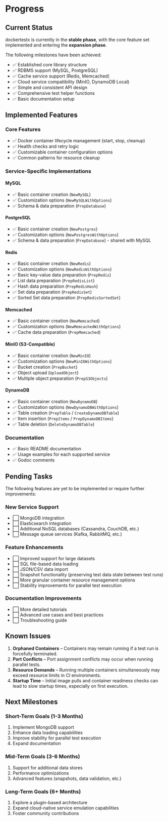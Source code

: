 # Progress

## Current Status

dockertestx is currently in the **stable phase**, with the core feature set implemented and entering the **expansion phase**.

The following milestones have been achieved:

- ✅ Established core library structure  
- ✅ RDBMS support (MySQL, PostgreSQL)  
- ✅ Cache service support (Redis, Memcached)  
- ✅ Cloud service compatibility (MinIO, DynamoDB Local)  
- ✅ Simple and consistent API design  
- ✅ Comprehensive test helper functions  
- ✅ Basic documentation setup  

## Implemented Features

### Core Features

- ✅ Docker container lifecycle management (start, stop, cleanup)  
- ✅ Health checks and retry logic  
- ✅ Customizable container configuration options  
- ✅ Common patterns for resource cleanup  

### Service-Specific Implementations

#### MySQL  
- ✅ Basic container creation (`NewMySQL`)  
- ✅ Customization options (`NewMySQLWithOptions`)  
- ✅ Schema & data preparation (`PrepDatabase`)  

#### PostgreSQL  
- ✅ Basic container creation (`NewPostgres`)  
- ✅ Customization options (`NewPostgresWithOptions`)  
- ✅ Schema & data preparation (`PrepDatabase`) - shared with MySQL  

#### Redis  
- ✅ Basic container creation (`NewRedis`)  
- ✅ Customization options (`NewRedisWithOptions`)  
- ✅ Basic key-value data preparation (`PrepRedis`)  
- ✅ List data preparation (`PrepRedisList`)  
- ✅ Hash data preparation (`PrepRedisHash`)  
- ✅ Set data preparation (`PrepRedisSet`)  
- ✅ Sorted Set data preparation (`PrepRedisSortedSet`)  

#### Memcached  
- ✅ Basic container creation (`NewMemcached`)  
- ✅ Customization options (`NewMemcachedWithOptions`)  
- ✅ Cache data preparation (`PrepMemcached`)  

#### MinIO (S3-Compatible)  
- ✅ Basic container creation (`NewMinIO`)  
- ✅ Customization options (`NewMinIOWithOptions`)  
- ✅ Bucket creation (`PrepBucket`)  
- ✅ Object upload (`UploadObject`)  
- ✅ Multiple object preparation (`PrepS3Objects`)  

#### DynamoDB  
- ✅ Basic container creation (`NewDynamoDB`)  
- ✅ Customization options (`NewDynamoDBWithOptions`)  
- ✅ Table creation (`PrepTable` / `CreateDynamoDBTable`)  
- ✅ Item insertion (`PrepItems` / `PrepDynamoDBItems`)  
- ✅ Table deletion (`DeleteDynamoDBTable`)  

### Documentation  

- ✅ Basic README documentation  
- ✅ Usage examples for each supported service  
- ✅ Godoc comments  

## Pending Tasks

The following features are yet to be implemented or require further improvements:

### New Service Support  

- ⬜ MongoDB integration  
- ⬜ Elasticsearch integration  
- ⬜ Additional NoSQL databases (Cassandra, CouchDB, etc.)  
- ⬜ Message queue services (Kafka, RabbitMQ, etc.)  

### Feature Enhancements  

- ⬜ Improved support for large datasets  
- ⬜ SQL file-based data loading  
- ⬜ JSON/CSV data import  
- ⬜ Snapshot functionality (preserving test data state between test runs)  
- ⬜ More granular container resource management options  
- ⬜ Stability improvements for parallel test execution  

### Documentation Improvements  

- ⬜ More detailed tutorials  
- ⬜ Advanced use cases and best practices  
- ⬜ Troubleshooting guide  

## Known Issues  

1. **Orphaned Containers** – Containers may remain running if a test run is forcefully terminated.  
2. **Port Conflicts** – Port assignment conflicts may occur when running parallel tests.  
3. **Resource Demands** – Running multiple containers simultaneously may exceed resource limits in CI environments.  
4. **Startup Time** – Initial image pulls and container readiness checks can lead to slow startup times, especially on first execution.  

## Next Milestones  

### Short-Term Goals (1-3 Months)  

1. Implement MongoDB support  
2. Enhance data loading capabilities  
3. Improve stability for parallel test execution  
4. Expand documentation  

### Mid-Term Goals (3-6 Months)  

1. Support for additional data stores  
2. Performance optimizations  
3. Advanced features (snapshots, data validation, etc.)  

### Long-Term Goals (6+ Months)  

1. Explore a plugin-based architecture  
2. Expand cloud-native service emulation capabilities  
3. Foster community contributions
